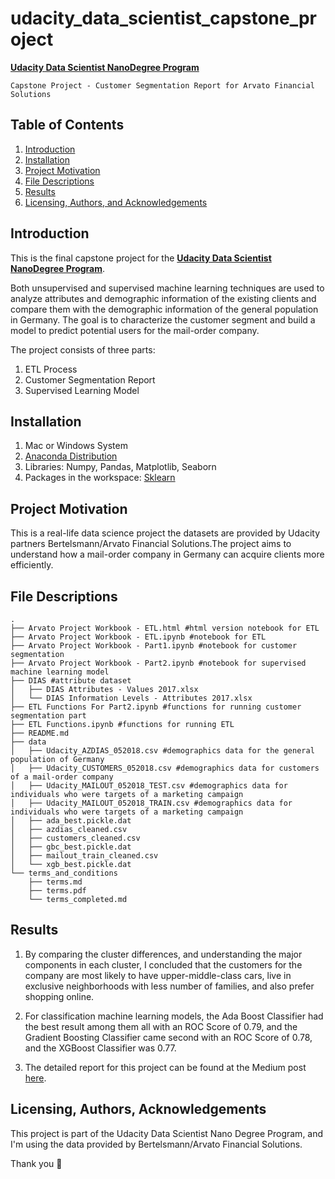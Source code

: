 # udacity_data_scientist_capstone_project
[**Udacity Data Scientist NanoDegree Program**](https://www.udacity.com/course/data-scientist-nanodegree--nd025)

`Capstone Project - Customer Segmentation Report for Arvato Financial Solutions`
## Table of Contents

1. [Introduction](#introduction)
2. [Installation](#installation)
3. [Project Motivation](#motivation)
4. [File Descriptions](#files)
5. [Results](#results)
6. [Licensing, Authors, and Acknowledgements](#licensing)

## Introduction <a name="introduction"></a>
This is the final capstone project for the [**Udacity Data Scientist NanoDegree Program**](https://www.udacity.com/course/data-scientist-nanodegree--nd025).

Both unsupervised and supervised machine learning techniques are used to analyze attributes and demographic information of the existing clients and compare them with the demographic information of the general population in Germany. The goal is to characterize the customer segment and build a model to predict potential users for the mail-order company.

The project consists of three parts:
1. ETL Process
2. Customer Segmentation Report
3. Supervised Learning Model


## Installation <a name="installation"></a>

1. Mac or Windows System
2. [Anaconda Distribution](https://docs.anaconda.com/free/anaconda/index.html)
3. Libraries: Numpy, Pandas, Matplotlib, Seaborn
4. Packages in the workspace: [Sklearn](https://scikit-learn.org/stable/install.html)

## Project Motivation <a name="motivation"></a>
This is a real-life data science project the datasets are provided by Udacity partners Bertelsmann/Arvato Financial Solutions.The project aims to understand how a mail-order company in Germany can acquire clients more efficiently.

## File Descriptions <a name="files"></a>
```
.
├── Arvato Project Workbook - ETL.html #html version notebook for ETL
├── Arvato Project Workbook - ETL.ipynb #notebook for ETL
├── Arvato Project Workbook - Part1.ipynb #notebook for customer segmentation
├── Arvato Project Workbook - Part2.ipynb #notebook for supervised machine learning model
├── DIAS #attribute dataset
│   ├── DIAS Attributes - Values 2017.xlsx
│   └── DIAS Information Levels - Attributes 2017.xlsx
├── ETL Functions For Part2.ipynb #functions for running customer segmentation part
├── ETL Functions.ipynb #functions for running ETL
├── README.md
├── data
│   ├── Udacity_AZDIAS_052018.csv #demographics data for the general population of Germany
│   ├── Udacity_CUSTOMERS_052018.csv #demographics data for customers of a mail-order company
│   ├── Udacity_MAILOUT_052018_TEST.csv #demographics data for individuals who were targets of a marketing campaign
│   ├── Udacity_MAILOUT_052018_TRAIN.csv #demographics data for individuals who were targets of a marketing campaign
│   ├── ada_best.pickle.dat 
│   ├── azdias_cleaned.csv
│   ├── customers_cleaned.csv
│   ├── gbc_best.pickle.dat
│   ├── mailout_train_cleaned.csv
│   └── xgb_best.pickle.dat
└── terms_and_conditions
    ├── terms.md
    ├── terms.pdf
    └── terms_completed.md
```

## Results<a name="results"></a>

1. By comparing the cluster differences, and understanding the major components in each cluster, I concluded that the customers for the company are most likely to have upper-middle-class cars, live in exclusive neighborhoods with less number of families, and also prefer shopping online.

2. For classification machine learning models, the Ada Boost Classifier had the best result among them all with an ROC Score of 0.79, and the Gradient Boosting Classifier came second with an ROC Score of 0.78, and the XGBoost Classifier was 0.77.

3. The detailed report for this project can be found at the Medium post [here](https://medium.com/@nanlii/customer-segmentation-report-for-arvato-financial-solutions-24cecdf66544).

## Licensing, Authors, Acknowledgements<a name="licensing"></a>
This project is part of the Udacity Data Scientist Nano Degree Program, and I'm using the data provided by Bertelsmann/Arvato Financial Solutions.

Thank you :love_you_gesture:
